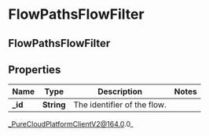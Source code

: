 # FlowPathsFlowFilter

## FlowPathsFlowFilter

## Properties

|Name | Type | Description | Notes|
|------------ | ------------- | ------------- | -------------|
| **_id** | **String** | The identifier of the flow. | |



_PureCloudPlatformClientV2@164.0.0_
